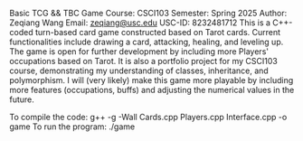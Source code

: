 Basic TCG && TBC Game
Course: CSCI103
Semester: Spring 2025
Author: Zeqiang Wang
Email: zeqiang@usc.edu
USC-ID: 8232481712
This is a C++-coded turn-based card game constructed based on Tarot cards. Current functionalities include drawing a card, attacking, healing, and leveling up. The game is open for further development by including more Players' occupations based on Tarot. It is also a portfolio project for my CSCI103 course, demonstrating my understanding of classes, inheritance, and polymorphism. I will (very likely) make this game more playable by including more features (occupations, buffs) and adjusting the numerical values in the future.

To compile the code: g++ -g -Wall Cards.cpp Players.cpp Interface.cpp -o game To run the program: ./game
